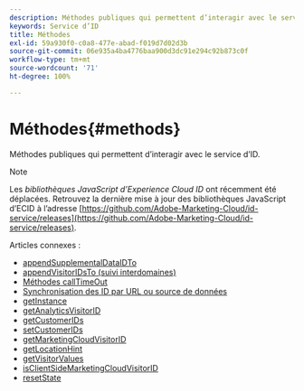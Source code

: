 ```yaml
---
description: Méthodes publiques qui permettent d’interagir avec le service d’ID.
keywords: Service d’ID
title: Méthodes
exl-id: 59a930f0-c0a8-477e-abad-f019d7d02d3b
source-git-commit: 06e935a4ba4776baa900d3dc91e294c92b873c0f
workflow-type: tm+mt
source-wordcount: '71'
ht-degree: 100%

---
```


# Méthodes{#methods}

Méthodes publiques qui permettent d’interagir avec le service d’ID.

>[!NOTE]
>
>Les *bibliothèques JavaScript d’Experience Cloud ID* ont récemment été déplacées. Retrouvez la dernière mise à jour des bibliothèques JavaScript d’ECID à l’adresse [https://github.com/Adobe-Marketing-Cloud/id-service/releases](https://github.com/Adobe-Marketing-Cloud/id-service/releases).

Articles connexes :

+ [appendSupplementalDataIDTo](appendsupplementaldataidto.md)
+ [appendVisitorIDsTo (suivi interdomaines)](appendvisitorid.md)
+ [Méthodes callTimeOut](timeout-functions.md)
+ [Synchronisation des ID par URL ou source de données](idsync.md)
+ [getInstance](getinstance.md)
+ [getAnalyticsVisitorID](getanalyticsvisitorid.md)
+ [getCustomerIDs](getcustomerids.md)
+ [setCustomerIDs](setcustomerids.md)
+ [getMarketingCloudVisitorID](getmcvid.md)
+ [getLocationHint](getlocationhint.md)
+ [getVisitorValues](getvisitorvalues.md)
+ [isClientSideMarketingCloudVisitorID](client-side-id.md)
+ [resetState](resetstate.md)
